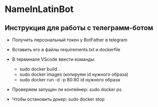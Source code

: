 # NameInLatinBot
## Инструкция для работы с телеграмм-ботом

* Получить персональный токен у BotFather в telegram
* Вставить его в файлы requirements.txt и dockerfile
* В терминале VScode ввести команды: 
  - sudo docker build . 
  - sudo docker images (копируем id нужного образа)
  - sudo docker run -d -p 80:80 id нужного образа
* Проверяем запущен ли контейнер: sudo docker ps

* Чтобы остановить докер: sudo docker stop
